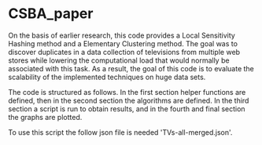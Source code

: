 # CSBA_paper

On the basis of earlier research, this code provides a Local Sensitivity Hashing
method and a Elementary Clustering method. 
The goal was to discover duplicates in a data collection of televisions 
from multiple web stores while lowering the computational load that would 
normally be associated with this task. 
As a result, the goal of this code is to evaluate the scalability of the 
implemented techniques on huge data sets.

The code is structured as follows. In the first section helper functions are defined,
then in the second section the algorithms are defined. In the third section 
a script is run to obtain results, and in the fourth and final section 
the graphs are plotted.

To use this script the follow json file is needed 'TVs-all-merged.json'.